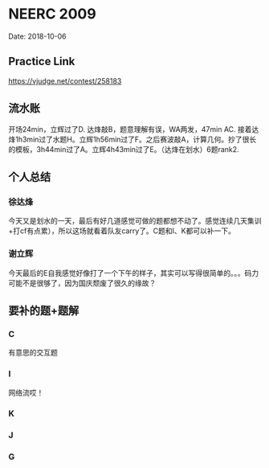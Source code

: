 # NEERC 2009
Date: 2018-10-06

## Practice Link
https://vjudge.net/contest/258183

## 流水账
开场24min，立辉过了D. 达烽敲B，题意理解有误，WA两发，47min AC. 接着达烽1h3min过了水题H。立辉1h56min过了F。之后赛波敲A，计算几何。抄了很长的模板，3h44min过了A。立辉4h43min过了E。（达烽在划水）6题rank2.

## 个人总结
### 徐达烽
今天又是划水的一天，最后有好几道感觉可做的题都想不动了。感觉连续几天集训+打cf有点累），所以这场就看着队友carry了。C题和I、K都可以补一下。
### 谢立辉
今天最后的E自我感觉好像打了一个下午的样子，其实可以写得很简单的。。。码力可能不是很够了，因为国庆颓废了很久的缘故？

## 要补的题+题解
### C
有意思的交互题
### I
网络流哎！
### K
### J
### G


